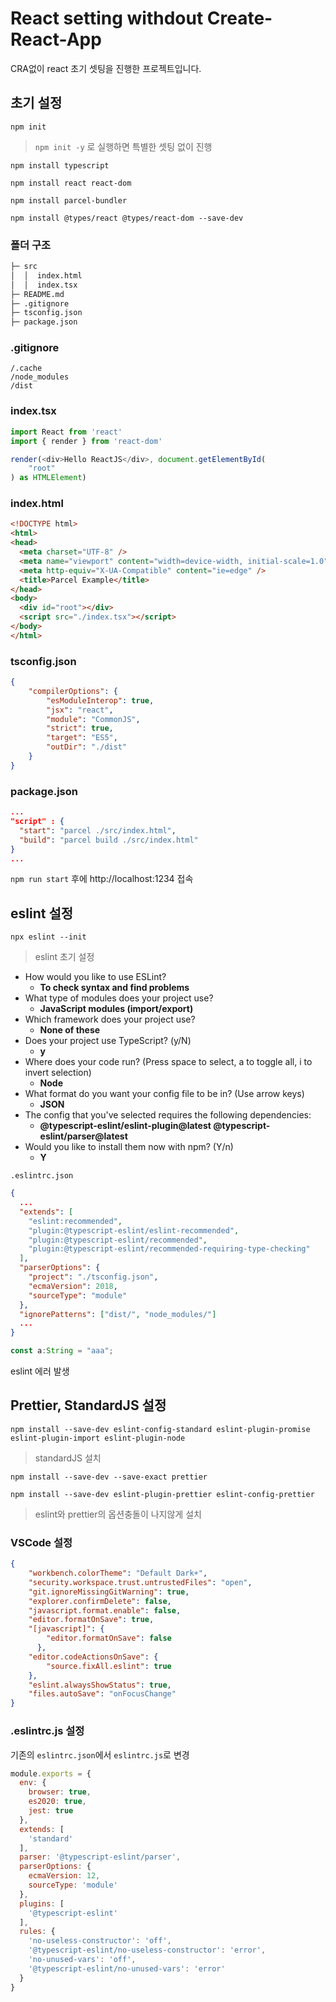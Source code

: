 # React setting withdout Create-React-App

CRA없이 react 초기 셋팅을 진행한 프로젝트입니다.

## 초기 설정

`npm init`
> `npm init -y` 로 실행하면 특별한 셋팅 없이 진행

`npm install typescript`

`npm install react react-dom`

`npm install parcel-bundler`

`npm install @types/react @types/react-dom --save-dev`

### 폴더 구조

```sh
├─ src
│  │  index.html
│  │  index.tsx
├─ README.md
├─ .gitignore
├─ tsconfig.json
├─ package.json
```


### .gitignore
```
/.cache
/node_modules
/dist
```

### index.tsx
```js
import React from 'react'
import { render } from 'react-dom'

render(<div>Hello ReactJS</div>, document.getElementById(
    "root"
) as HTMLElement)
```

### index.html
```html
<!DOCTYPE html>
<html>
<head>
  <meta charset="UTF-8" />
  <meta name="viewport" content="width=device-width, initial-scale=1.0" />
  <meta http-equiv="X-UA-Compatible" content="ie=edge" />
  <title>Parcel Example</title>
</head>
<body>
  <div id="root"></div>
  <script src="./index.tsx"></script>
</body>
</html>
```

### tsconfig.json
```json
{
    "compilerOptions": {
        "esModuleInterop": true,
        "jsx": "react",
        "module": "CommonJS",
        "strict": true,
        "target": "ES5",
        "outDir": "./dist"
    }
}
```

### package.json
```json
...
"script" : {
  "start": "parcel ./src/index.html",
  "build": "parcel build ./src/index.html"
}
...
```

`npm run start` 후에 http://localhost:1234 접속





## eslint 설정

`npx eslint --init`
> eslint 초기 설정

- How would you like to use ESLint?
  - **To check syntax and find problems**
- What type of modules does your project use?
  - **JavaScript modules (import/export)**
- Which framework does your project use?
  - **None of these**
- Does your project use TypeScript? (y/N)
  - **y**
- Where does your code run? (Press space to select, a to toggle all, i to invert selection)
  - **Node**
- What format do you want your config file to be in? (Use arrow keys)
  - **JSON**
- The config that you've selected requires the following dependencies:
  - **@typescript-eslint/eslint-plugin@latest @typescript-eslint/parser@latest**
- Would you like to install them now with npm? (Y/n)
  - **Y**

`.eslintrc.json`
```json
{
  ...
  "extends": [
    "eslint:recommended",
    "plugin:@typescript-eslint/eslint-recommended",
    "plugin:@typescript-eslint/recommended",
    "plugin:@typescript-eslint/recommended-requiring-type-checking"
  ],
  "parserOptions": {
    "project": "./tsconfig.json",
    "ecmaVersion": 2018,
    "sourceType": "module"
  },
  "ignorePatterns": ["dist/", "node_modules/"]
  ...
}
```




```ts
const a:String = "aaa";
```
eslint 에러 발생


## Prettier, StandardJS 설정

`npm install --save-dev eslint-config-standard eslint-plugin-promise eslint-plugin-import eslint-plugin-node`
> standardJS 설치

`npm install --save-dev --save-exact prettier`

`npm install --save-dev eslint-plugin-prettier eslint-config-prettier`
> eslint와 prettier의 옵션충돌이 나지않게 설치


### VSCode 설정
```json
{
    "workbench.colorTheme": "Default Dark+",
    "security.workspace.trust.untrustedFiles": "open",
    "git.ignoreMissingGitWarning": true,
    "explorer.confirmDelete": false,
    "javascript.format.enable": false,
    "editor.formatOnSave": true,
    "[javascript]": {
        "editor.formatOnSave": false
      },
    "editor.codeActionsOnSave": {
        "source.fixAll.eslint": true
    },
    "eslint.alwaysShowStatus": true,
    "files.autoSave": "onFocusChange"
}
```

### .eslintrc.js 설정

기존의 `eslintrc.json`에서 `eslintrc.js`로 변경
```js
module.exports = {
  env: {
    browser: true,
    es2020: true,
    jest: true
  },
  extends: [
    'standard'
  ],
  parser: '@typescript-eslint/parser',
  parserOptions: {
    ecmaVersion: 12,
    sourceType: 'module'
  },
  plugins: [
    '@typescript-eslint'
  ],
  rules: {
    'no-useless-constructor': 'off',
    '@typescript-eslint/no-useless-constructor': 'error',
    'no-unused-vars': 'off',
    '@typescript-eslint/no-unused-vars': 'error'
  }
}
```

